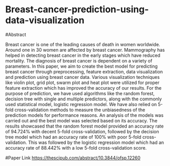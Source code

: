# Breast-cancer-prediction-using-data-visualization

#Abstract

Breast cancer is one of the leading causes of death in women worldwide. Around one in 30 women are affected by breast cancer. Mammography has helped in detecting breast cancer in the early stages which have reduced mortality. The diagnosis of breast cancer is dependent on a variety of parameters. In this paper, we aim to create the best model for predicting breast cancer through preprocessing, feature extraction, data visualization and prediction using breast cancer data. Various visualization techniques like violin plot, grid plot, swarm plot and heat plot were utilized for proper feature extraction which has improved the accuracy of our results. For the purpose of prediction, we have used algorithms like the random forest, decision tree with single and multiple predictors, along with the commonly used statistical model, logistic regression model. We have also relied on 5-fold cross-validation methods to measure the unbiasedness of the prediction models for performance reasons. An analysis of the models was carried out and the best model was selected based on its accuracy. The results showcased that the random forest model provided an accuracy rate of 94.724% with decent 5-fold cross-validation, followed by the decision tree model which had an accuracy rate of 100% with poor 5-fold cross-validation. This was followed by the logistic regression model which had an accuracy rate of 88.442% with a low 5-fold cross-validation score.


#Paper Link
https://thescipub.com/abstract/10.3844/ofsp.12260
